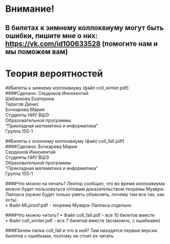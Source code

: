 # Внимание!
## В билетах к зимнему коллоквиуму могут быть ошибки, пишите мне о них: https://vk.com/id100633528 (помогите нам и мы поможем вам)

# Теория вероятностей
  
##Билеты к зимнему коллоквиуму (файл coll_winter.pdf)  
####Сделано:
Сердюков Иннокентий  
Шибанкова Екатерина  
Тарасов Денис  
Бочкарева Мария  
Студенты НИУ ВШЭ  
Образовательной программы  
“Прикладная математика и информатика”  
Группа 155-1  
 
 
##Билеты к осеннему коллоквиуму (файл coll_fall.pdf)  
####Сделано:
Бочкарева Мария  
Сердюков Иннокентий  
Студенты НИУ ВШЭ  
Образовательной программы  
“Прикладная математика и информатика”  
Группа 155-1  
  
####Что можно на печать?
Лектор сообщил, что во время коллоквиума можно будет пользоваться готовым доказательством теоремы Муавра-Лапласа (нужно будет только уметь объяснять, почему там все так, как есть)  
•	Файл MLproof.pdf - теорема Муавра-Лапласа отдельно

####Что можно читать?
•	Файл coll_fall.pdf - все 10 билетов вместе  
•	Файл coll_winter.pdf - все 7 билетов вместе (возможно, с ошибками)
  
####Зачем папка coll_fall и что в ней?
Там находятся первые версии билетов с ошибками, поэтому не стоит их читать.
